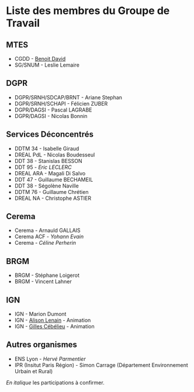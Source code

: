 # Liste des membres du Groupe de Travail
 

## MTES

  * CGDD - [Benoit David](https://github.com/benoitdavidfr)
  * SG/SNUM - Leslie Lemaire

## DGPR 
 
  * DGPR/SRNH/SDCAP/BRNT - Ariane Stephan
  * DGPR/SRNH/SCHAPI - Félicien ZUBER
  * DGPR/DAGSI - Pascal LAGRABE
  * DGPR/DAGSI - Nicolas Bonnin

## Services Déconcentrés

  * DDTM 34 - Isabelle Giraud
  * DREAL PdL - Nicolas Boudesseul
  * DDT 38 - Stanislas BESSON
  * DDT 95 - *Eric LECLERC*
  * DREAL ARA - Magali Di Salvo
  * DDT 47 - Guillaume BECHAMEIL
  * DDT 38 - Ségolène Naville 
  * DDTM 76 - Guillaume Chrétien
  * DREAL NA - Christophe ASTIER

## Cerema

  * Cerema - Arnauld GALLAIS
  * Cerema ACF - *Yohann Evain*
  * Cerema - *Céline Perherin* 

## BRGM

  * BRGM - Stéphane Loigerot
  * BRGM - Vincent Lahner

## IGN 

  * IGN - Marion Dumont
  * IGN - [Alison Lenain](https://github.com/alisonlenain) - Animation
  * IGN - [Gilles Cébélieu](https://github.com/gcebelieu) - Animation

## Autres organismes

  * ENS Lyon - *Hervé Parmentier*
  * IPR (Insitut Paris Région) - Simon Carrage (Département Environnement Urbain et Rural) 


*En italique* les participations à confirmer.

